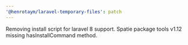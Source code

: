 ```yaml
---
'@henrotaym/laravel-temporary-files': patch
---
```


Removing install script for laravel 8 support. Spatie package tools v1.12 missing hasInstallCommand method.
